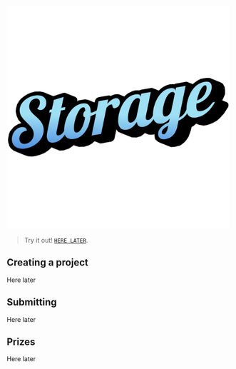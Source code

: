 ![storage](static/images/Storage_Title.png)

> Try it out! [`HERE LATER`](https://github.com/).

## Creating a project

Here later

## Submitting

Here later

## Prizes

Here later
